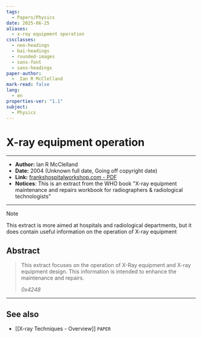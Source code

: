 ```yaml
---
tags:
  - Papers/Physics
date: 2025-06-25
aliases:
  - x-ray equipment operation
cssclasses:
  - neo-headings
  - bai-headings
  - rounded-images
  - sans-font
  - sans-headings
paper-author:
  -  Ian R McClelland
mark-read: false
lang:
  - en
properties-ver: "1.1"
subject:
  - Physics
---
```

# X-ray equipment operation

***

- **Author:** Ian R McClelland
- **Date:** 2004 (Unknown full date, Going off copyright date)
- **Link:** [frankshospitalworkshop.com - PDF](http://www.frankshospitalworkshop.com/equipment/documents/x-ray/equipment/Introduction_to_X-Ray_Equipment_Operation.pdf)
- **Notices**: This is an extract from the WHO book "X-ray equipment maintenance and repairs workbook for radiographers & radiological technologists"
***

>[!note] 
> This extract is more aimed at hospitals and radiological departments, but it does contain useful information on the operation of X-ray equipment
## Abstract
> This extract focuses on the operation of X-Ray equipment and X-ray equipment design. This information is intended to enhance the maintenance and repairs. 
> 
>  *0x4248*

***
## See also
- [[X-ray Techniques - Overview]] `PAPER`